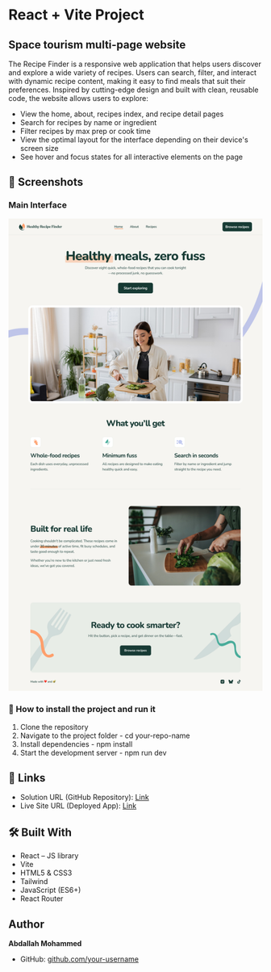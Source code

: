# React + Vite Project

## Space tourism multi-page website

The Recipe Finder is a responsive web application that helps users discover and explore a wide variety of recipes. Users can search, filter, and interact with dynamic recipe content, making it easy to find meals that suit their preferences.
Inspired by cutting-edge design and built with clean, reusable code, the website allows users to explore:

* View the home, about, recipes index, and recipe detail pages
* Search for recipes by name or ingredient
* Filter recipes by max prep or cook time
* View the optimal layout for the interface depending on their device's screen size
* See hover and focus states for all interactive elements on the page

## 📸 Screenshots

### Main Interface
![Desk Screenshot](./screenshots/Desktop.jpg)


### 🚀 How to install the project and run it
1. Clone the repository
2. Navigate to the project folder - cd your-repo-name
3. Install dependencies - npm install
4. Start the development server - npm run dev 

## 🔗 Links
- Solution URL (GitHub Repository): [Link](https://github.com/abdizahir/Recipe-finder-website/)
- Live Site URL (Deployed App): [Link](https://recipe-finder-website-six.vercel.app/) 

## 🛠️ Built With
- React – JS library
- Vite
- HTML5 & CSS3
- Tailwind
- JavaScript (ES6+)
- React Router

## Author
**Abdallah Mohammed**  
- GitHub: [github.com/your-username](https://github.com/abdizahir)   
